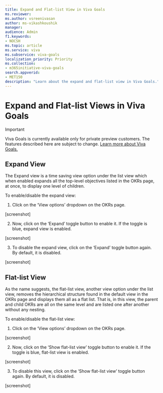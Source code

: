 ```yaml
---
title: Expand and Flat-list View in Viva Goals
ms.reviewer: 
ms.author: vsreenivasan
author: ms-vikashkoushik
manager: 
audience: Admin
f1.keywords:
- NOCSH
ms.topic: article
ms.service: viva
ms.subservice: viva-goals
localization_priority: Priority
ms.collection:  
- m365initiative-viva-goals  
search.appverid:
- MET150
description: "Learn about the expand and flat-list view in Viva Goals."
---
```


# Expand and Flat-list Views in Viva Goals

> [!IMPORTANT] 
> Viva Goals is currently available only for private preview customers. The features described here are subject to change. [Learn more about Viva Goals.](https://go.microsoft.com/fwlink/?linkid=2189933)

## Expand View

The Expand view is a time saving view option under the list view which when enabled expands all the top-level objectives listed in the OKRs page, at once, to display one level of children. 

To enable/disable the expand view: 

1. Click on the ‘View options’ dropdown on the OKRs page. 

[screenshot] 

2. Now, click on the ‘Expand’ toggle button to enable it. If the toggle is blue, expand view is enabled. 

[screenshot] 

3. To disable the expand view, click on the ‘Expand’ toggle button again. By default, it is disabled. 

[screenshot] 

## Flat-list View 

As the name suggests, the flat-list view, another view option under the list view, removes the hierarchical structure found in the default view in the OKRs page and displays them all as a flat list. That is, in this view, the parent and child OKRs are all on the same level and are listed one after another without any nesting. 

To enable/disable the flat-list view: 

1. Click on the ‘View options’ dropdown on the OKRs page. 

[screenshot] 

2. Now, click on the ‘Show flat-list view’ toggle button to enable it. If the toggle is blue, flat-list view is enabled. 

[screenshot] 

3. To disable this view, click on the ‘Show flat-list view’ toggle button again. By default, it is disabled. 

[screenshot]
